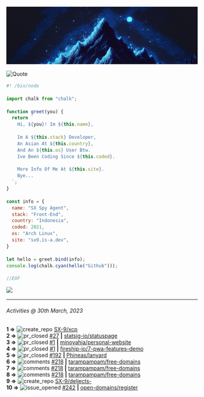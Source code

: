 ![Hello World!](banner.png)

<picture>
  <source media="(prefers-color-scheme: dark)" srcset="https://readme-typing-svg.herokuapp.com?font=Fira+Code&pause=1000&color=90D1F7&center=true&repeat=false&width=435&lines=%22Programming+Is+Painful+And+Fun%22">
  <source media="(prefers-color-scheme: light)" srcset="https://readme-typing-svg.herokuapp.com?font=Fira+Code&pause=1000&color=000000&center=true&repeat=false&width=435&lines=F*ck+You+Light+Mode+User;%22Programming+Is+Painful+And+Fun%22">
  <img alt="Quote" src="">
</picture>

```js
#! /bin/node

import chalk from "chalk";

function greet(you) {
  return `
    Hi, ${you}! Im ${this.name},

    Im A ${this.stack} Developer,
    An Asian At ${this.country},
    And An ${this.os} User Btw.
    Ive Been Coding Since ${this.coded}.

    More Info Of Me At ${this.site}.
    Bye...
  `;
}

const info = {
  name: "SX Spy Agent",
  stack: "Front-End",
  country: "Indonesia",
  coded: 2021,
  os: "Arch Linux",
  site: "sx9.is-a.dev",
}

let hello = greet.bind(info);
console.log(chalk.cyan(hello("Github")));

//EOF
```

![](https://skillicons.dev/icons?i=vite,vue,firebase,linux,nodejs,vscode&perline=6&theme=light)

---

<!--RECENT_ACTIVITY:last_update-->
###### Activities @ 30th March, 2023
<!--RECENT_ACTIVITY:last_update_end-->

<!--RECENT_ACTIVITY:start-->
**1 =>** ![create_repo](https://cdn.jsdelivr.net/gh/Readme-Workflows/Readme-Icons@main/icons/octicons/Repository.svg) [SX-9/xcp](https://github.com/SX-9/xcp)<br>
**2 =>** ![pr_closed](https://cdn.jsdelivr.net/gh/Readme-Workflows/Readme-Icons@main/icons/octicons/PullRequestClosed.svg) [#27](https://github.com/statsig-io/statuspage/pull/27) **|** [statsig-io/statuspage](https://github.com/statsig-io/statuspage)<br>
**3 =>** ![pr_closed](https://cdn.jsdelivr.net/gh/Readme-Workflows/Readme-Icons@main/icons/octicons/PullRequestClosed.svg) [#1](https://github.com/minoyahia/personal-website/pull/1) **|** [minoyahia/personal-website](https://github.com/minoyahia/personal-website)<br>
**4 =>** ![pr_closed](https://cdn.jsdelivr.net/gh/Readme-Workflows/Readme-Icons@main/icons/octicons/PullRequestClosed.svg) [#1](https://github.com/fireship-io/7-pwa-features-demo/pull/1) **|** [fireship-io/7-pwa-features-demo](https://github.com/fireship-io/7-pwa-features-demo)<br>
**5 =>** ![pr_closed](https://cdn.jsdelivr.net/gh/Readme-Workflows/Readme-Icons@main/icons/octicons/PullRequestClosed.svg) [#192](https://github.com/Phineas/lanyard/pull/192) **|** [Phineas/lanyard](https://github.com/Phineas/lanyard)<br>
**6 =>** ![comments](https://cdn.jsdelivr.net/gh/Readme-Workflows/Readme-Icons@main/icons/octicons/Comment.svg) [#218](https://github.com/tarampampam/free-domains/pull/218#issuecomment-1488444817) **|** [tarampampam/free-domains](https://github.com/tarampampam/free-domains)<br>
**7 =>** ![comments](https://cdn.jsdelivr.net/gh/Readme-Workflows/Readme-Icons@main/icons/octicons/Comment.svg) [#218](https://github.com/tarampampam/free-domains/pull/218#discussion_r1151763315) **|** [tarampampam/free-domains](https://github.com/tarampampam/free-domains)<br>
**8 =>** ![comments](https://cdn.jsdelivr.net/gh/Readme-Workflows/Readme-Icons@main/icons/octicons/Comment.svg) [#218](https://github.com/tarampampam/free-domains/pull/218#discussion_r1151762408) **|** [tarampampam/free-domains](https://github.com/tarampampam/free-domains)<br>
**9 =>** ![create_repo](https://cdn.jsdelivr.net/gh/Readme-Workflows/Readme-Icons@main/icons/octicons/Repository.svg) [SX-9/deljects-](https://github.com/SX-9/deljects-)<br>
**10 =>** ![issue_opened](https://cdn.jsdelivr.net/gh/Readme-Workflows/Readme-Icons@main/icons/octicons/IssueOpened.svg) [#242](https://github.com/open-domains/register/issues/242) **|** [open-domains/register](https://github.com/open-domains/register)<br>
<!--RECENT_ACTIVITY:end-->

